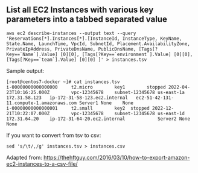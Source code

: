 ## List all EC2 Instances with various key parameters into a tabbed separated value

```
aws ec2 describe-instances --output text --query 'Reservations[*].Instances[*].[InstanceId, InstanceType, KeyName, State.Name, LaunchTime, VpcId, SubnetId, Placement.AvailabilityZone,  PrivateIpAddress, PrivateDnsName, PublicDnsName, [Tags[?Key==`Name`].Value] [0][0], [Tags[?Key==`environment`].Value] [0][0], [Tags[?Key==`team`].Value] [0][0] ]' > instances.tsv
```

Sample output:
```
[root@centos7-docker ~]# cat instances.tsv
i-00000000000000000     t2.micro        key1        stopped 2022-04-23T10:16:25.000Z        vpc-12345678    subnet-12345678 us-east-1a      172.31.58.123   ip-172-31-58-123.ec2.internal   ec2-51-42-131-11.compute-1.amazonaws.com Server1 None    None
i-00000000000000001     t2.small        key2  stopped 2022-12-21T10:22:07.000Z        vpc-12345678    subnet-12345678 us-east-1d      172.31.64.20    ip-172-31-64-20.ec2.internal            Server2 None    None
```

If you want to convert from tsv to csv: 

```
sed 's/\t/,/g' instances.tsv > instances.csv
```

Adapted from: https://thehftguy.com/2016/03/10/how-to-export-amazon-ec2-instances-to-a-csv-file/
